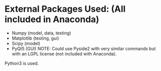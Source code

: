 # External Packages Used: (All included in Anaconda)
* Numpy (model, data, testing)
* Matplotlib (testing, gui)
* Scipy (model)
* PyQt5 (GUI) NOTE: Could use Pyside2 with very similar commands but with an LGPL license (not included with Anaconda). 

Python3 is used.
